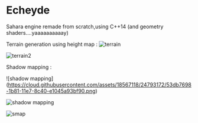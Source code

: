 # Echeyde
Sahara engine remade from scratch,using C++14 (and geometry shaders....yaaaaaaaaaay)


Terrain generation using height map :
![terrain](https://cloud.githubusercontent.com/assets/18567118/23819765/1fd1e458-060b-11e7-975c-12dae066d6cd.png)

![terrain2](https://cloud.githubusercontent.com/assets/18567118/23819968/e94ea11a-060e-11e7-8b1f-f60b214488e5.png)


Shadow mapping : 

![shadow mapping] (https://cloud.githubusercontent.com/assets/18567118/24793172/53db7698-1b81-11e7-8c40-e1045a93bf90.png)

![shadow mapping](https://cloud.githubusercontent.com/assets/18567118/24738381/a16ee256-1a95-11e7-9594-284979c9a2d6.jpg)


![smap](https://cloud.githubusercontent.com/assets/18567118/24738371/896316be-1a95-11e7-8c3f-02f3f8512ca7.jpg)
